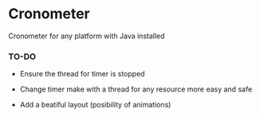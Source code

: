 # Cronometer

Cronometer for any platform with Java installed

### TO-DO

* Ensure the thread for timer is stopped

* Change timer make with a thread for any resource more easy and safe

* Add a beatiful layout (posibility of animations)

